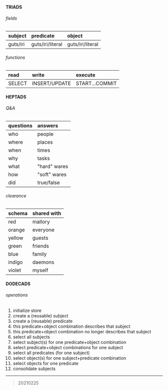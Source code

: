 #### TRIADS

###### fields

| subject  | predicate        | object           |
|:---------|:-----------------|:-----------------|
| guts/iri | guts/iri/literal | guts/iri/literal |

###### functions

| read   | write         | execute        |
|:-------|:--------------|:---------------|
| SELECT | INSERT/UPDATE | START...COMMIT |

#### HEPTADS

###### Q&A

| questions | answers      |
|:----------|:-------------|
| who       | people       |
| where     | places       |
| when      | times        |
| why       | tasks        |
| what      | "hard" wares |
| how       | "soft" wares |
| did       | true/false   |

###### clearance

| schema   | shared with  |
|:---------|:-------------|
| red      | mallory      |
| orange   | everyone     |
| yellow   | guests       |
| green    | friends      |
| blue     | family       |
| indigo   | daemons      |
| violet   | myself       |

#### DODECADS

###### operations

1. initialize store
2. create a (reusable) subject
3. create a (reusable) predicate
4. this predicate+object combination describes that subject
5. this predicate+object combination no longer describes that subject
6. select all subjects
7. select subject(s) for one predicate+object combination
8. select predicate+object combinations for one subject
9. select all predicates (for one subject)
10. select object(s) for one subject+predicate combination
11. select objects for one predicate
12. consolidate subjects

* * *

> 20210225
